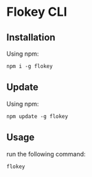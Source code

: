 # Flokey CLI

## Installation
Using npm:
```shell
npm i -g flokey
```

## Update
Using npm:
```shell
npm update -g flokey
```

## Usage
run the following command:
```shell
flokey
```

